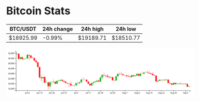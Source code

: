 # Bitcoin Stats

BTC/USDT|24h change|24h high|24h low|
|---|---|---|---|
|$18925.99|-0.99%|$19189.71|$18510.77|

<img src="./chart.svg">
